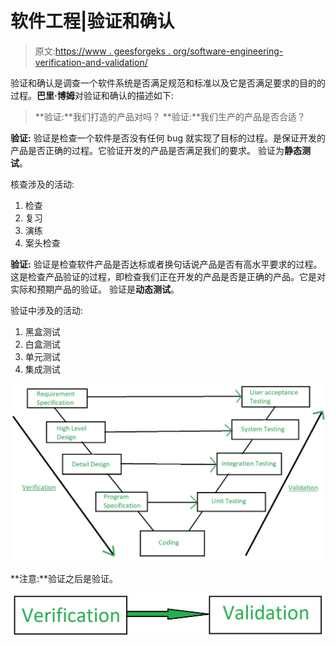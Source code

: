 # 软件工程|验证和确认

> 原文:[https://www . geesforgeks . org/software-engineering-verification-and-validation/](https://www.geeksforgeeks.org/software-engineering-verification-and-validation/)

验证和确认是调查一个软件系统是否满足规范和标准以及它是否满足要求的目的的过程。**巴里·博姆**对验证和确认的描述如下:

> **验证:**我们打造的产品对吗？
> **验证:**我们生产的产品是否合适？

**验证:**
验证是检查一个软件是否没有任何 bug 就实现了目标的过程。是保证开发的产品是否正确的过程。它验证开发的产品是否满足我们的要求。
验证为**静态测试**。

核查涉及的活动:

1.  检查
2.  复习
3.  演练
4.  案头检查

**验证:**
验证是检查软件产品是否达标或者换句话说产品是否有高水平要求的过程。这是检查产品验证的过程，即检查我们正在开发的产品是否是正确的产品。它是对实际和预期产品的验证。
验证是**动态测试**。

验证中涉及的活动:

1.  黑盒测试
2.  白盒测试
3.  单元测试
4.  集成测试

![](img/fae7e5808c81880c2fc981b26f1aa1ef.png)

**注意:**验证之后是验证。

![](img/38ff4fd53c3877a0d3dfd2b1e6903479.png)
